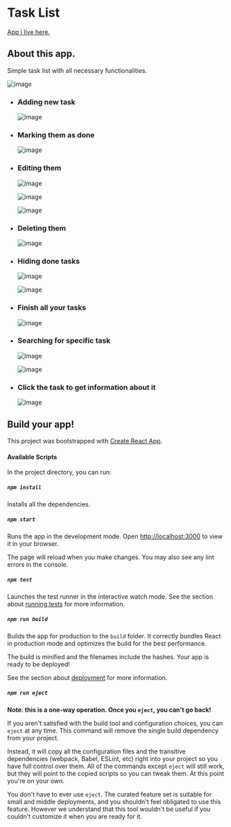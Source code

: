 # Task List
[App i live here.](https://jakub-bartoszek.github.io/TaskList)

## About this app.
Simple task list with all necessary functionalities.

![image](https://github.com/jakub-bartoszek/TaskList/assets/113419864/94300dda-fee2-4ac7-9d0d-27bb305c1567)



- ### Adding new task
    ![image](https://github.com/jakub-bartoszek/TaskList/assets/113419864/a83a9720-b504-406a-8542-3913f586c7c4)

- ### Marking them as done
  ![image](https://github.com/jakub-bartoszek/TaskList/assets/113419864/3504d36d-0fb7-4ddd-bb16-61d82b99db76)

- ### Editing them
    ![image](https://github.com/jakub-bartoszek/TaskList/assets/113419864/3528326a-7655-409b-8fdf-ac9bbac6a5b5)

    ![image](https://github.com/jakub-bartoszek/TaskList/assets/113419864/d6dcfd22-a49e-40f0-83d7-0d1e4fc8864c)

    ![image](https://github.com/jakub-bartoszek/TaskList/assets/113419864/3d492cd9-ecc2-446f-944a-2306f0a0dcd7)

- ### Deleting them
    ![image](https://github.com/jakub-bartoszek/TaskList/assets/113419864/4a9efd1a-ecd6-41c1-97cf-2a3830a94be6)

- ### Hiding done tasks
    ![image](https://github.com/jakub-bartoszek/TaskList/assets/113419864/de7fc876-0b7f-4f91-986e-3069db48d4ab)

    ![image](https://github.com/jakub-bartoszek/TaskList/assets/113419864/66e1e4ae-0e3c-46b7-90d3-61f80be53f82)

- ### Finish all your tasks
    ![image](https://github.com/jakub-bartoszek/TaskList/assets/113419864/46c971a2-0fa1-4dcd-87c4-89535da64358)


- ### Searching for specific task
    ![image](https://github.com/jakub-bartoszek/TaskList/assets/113419864/ac7c2df6-322a-4184-a618-072714230407)

    ![image](https://github.com/jakub-bartoszek/TaskList/assets/113419864/e68cf892-4939-4532-b8c0-f5b0cdb524fe)

- ### Click the task to get information about it
    ![image](https://github.com/jakub-bartoszek/TaskList/assets/113419864/aa510444-c404-4f40-9635-709a6f8f7e79)











## Build your app!

This project was bootstrapped with [Create React App](https://github.com/facebook/create-react-app).

#### Available Scripts

In the project directory, you can run:

##### `npm install`

Installs all the dependencies.

##### `npm start`

Runs the app in the development mode.
Open [http://localhost:3000](http://localhost:3000) to view it in your browser.

The page will reload when you make changes.
You may also see any lint errors in the console.

##### `npm test`

Launches the test runner in the interactive watch mode.
See the section about [running tests](https://facebook.github.io/create-react-app/docs/running-tests) for more information.

##### `npm run build`

Builds the app for production to the `build` folder.
It correctly bundles React in production mode and optimizes the build for the best performance.

The build is minified and the filenames include the hashes.
Your app is ready to be deployed!

See the section about [deployment](https://facebook.github.io/create-react-app/docs/deployment) for more information.

##### `npm run eject`

**Note: this is a one-way operation. Once you `eject`, you can't go back!**

If you aren't satisfied with the build tool and configuration choices, you can `eject` at any time. This command will remove the single build dependency from your project.

Instead, it will copy all the configuration files and the transitive dependencies (webpack, Babel, ESLint, etc) right into your project so you have full control over them. All of the commands except `eject` will still work, but they will point to the copied scripts so you can tweak them. At this point you're on your own.

You don't have to ever use `eject`. The curated feature set is suitable for small and middle deployments, and you shouldn't feel obligated to use this feature. However we understand that this tool wouldn't be useful if you couldn't customize it when you are ready for it.

